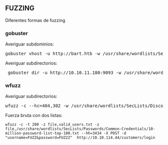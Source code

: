 ## FUZZING

Diferentes formas de fuzzing

### gobuster

Averiguar subdominios:

<pre>
gobuster vhost -u http://bart.htb -w /usr/share/wordlists/SecLists/Discovery/DNS/subdomains-top1million-5000.txt -t 200
</pre>


Averiguar subdirectorios:

<pre>
 gobuster dir -u http://10.10.11.180:9093 -w /usr/share/wordlists/SecLists/Discovery/Web-Content/directory-list-2.3-medium.txt
</pre>

### wfuzz

Averiguar subdirectorios:

<pre>
wfuzz -c --hc=404,302 -w /usr/share/wordlists/SecLists/Discovery/Web-Content/directory-list-2.3-medium.txt http://10.10.10.87/FUZZ
</pre>

Fuerza bruta con dos listas:

~~~
wfuzz -c -t 200 -z file,valid_users.txt -z file,/usr/share/wordlists/SecLists/Passwords/Common-Credentials/10-million-password-list-top-100.txt --hh=3434 -X POST -d "username=FUZZ&password=FUZ2Z"  http://10.10.114.44/customers/login
~~~
